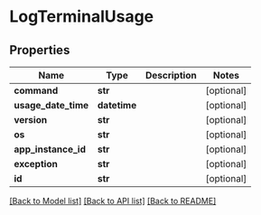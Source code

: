 # LogTerminalUsage

## Properties
Name | Type | Description | Notes
------------ | ------------- | ------------- | -------------
**command** | **str** |  | [optional] 
**usage_date_time** | **datetime** |  | [optional] 
**version** | **str** |  | [optional] 
**os** | **str** |  | [optional] 
**app_instance_id** | **str** |  | [optional] 
**exception** | **str** |  | [optional] 
**id** | **str** |  | [optional] 

[[Back to Model list]](../README.md#documentation-for-models) [[Back to API list]](../README.md#documentation-for-api-endpoints) [[Back to README]](../README.md)


